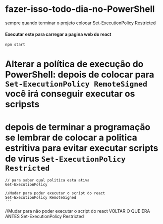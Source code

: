 # fazer-isso-todo-dia-no-PowerShell
sempre quando terminar o projeto colocar Set-ExecutionPolicy Restricted

#### Executar este para carregar a pagina web do react 
```
npm start
```

# Alterar a política de execução do PowerShell: depois de colocar para `Set-ExecutionPolicy RemoteSigned` você irá conseguir executar os scripsts
# depois de terminar a programação se lembrar de colocar a politica estritiva para evitar executar scripts de virus `Set-ExecutionPolicy Restricted`
```
// para saber qual politica esta ativa
Get-ExecutionPolicy
```
````
//Mudar para poder executar o script do react
Set-ExecutionPolicy RemoteSigned
```

````
//Mudar para não poder executar o script do react VOLTAR O QUE ERA ANTES
Set-ExecutionPolicy Restricted
```



